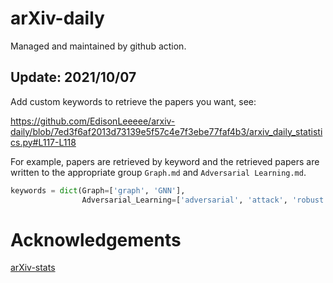 # arXiv-daily

Managed and maintained by github action.

## Update: 2021/10/07
Add custom keywords to retrieve the papers you want, see:

https://github.com/EdisonLeeeee/arxiv-daily/blob/7ed3f6af2013d73139e5f57c4e7f3ebe77faf4b3/arxiv_daily_statistics.py#L117-L118

For example, papers are retrieved by keyword and the retrieved papers are written to the appropriate group `Graph.md` and `Adversarial Learning.md`.

```python
keywords = dict(Graph=['graph', 'GNN'],
                Adversarial_Learning=['adversarial', 'attack', 'robust', 'defense'])
```

# Acknowledgements

[arXiv-stats](https://github.com/Lyken17/arXiv-stats)

